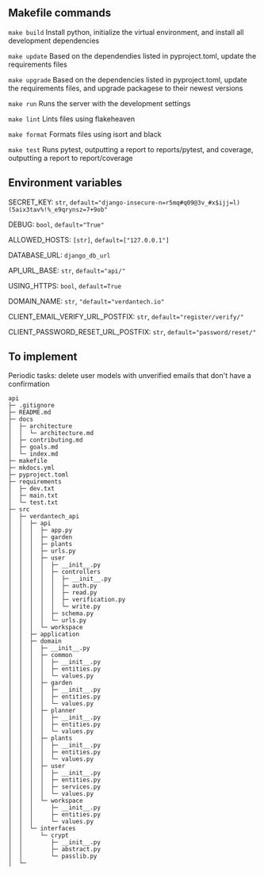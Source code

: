 
## Makefile commands

`make build`
Install python, initialize the virtual environment, and install all development dependencies

`make update`
Based on the dependendies listed in pyproject.toml, update the requirements files

`make upgrade`
Based on the dependencies listed in pyproject.toml, update the requirements files, and upgrade packagese to their newest versions

`make run`
Runs the server with the development settings

`make lint`
Lints files using flakeheaven

`make format`
Formats files using isort and black

`make test`
Runs pytest, outputting a report to reports/pytest, and coverage, outputting a report to report/coverage

## Environment variables

SECRET_KEY: `str`, `default="django-insecure-n=r5mq#q09@3v_#x$ijj=l)(5aix3tav%!%_e9qrynsz=7+9ob"`

DEBUG: `bool`, `default="True"`

ALLOWED_HOSTS: `[str]`, `default=["127.0.0.1"]`

DATABASE_URL: `django_db_url`

API_URL_BASE: `str`, `default="api/"`

USING_HTTPS: `bool`, `default=True`

DOMAIN_NAME: `str`, `"default="verdantech.io"`

CLIENT_EMAIL_VERIFY_URL_POSTFIX: `str`, `default="register/verify/"`

CLIENT_PASSWORD_RESET_URL_POSTFIX: `str`, `default="password/reset/"`

## To implement

Periodic tasks:
delete user models with unverified emails that don't have a confirmation

```
api
├─ .gitignore
├─ README.md
├─ docs
│  ├─ architecture
│  │  └─ architecture.md
│  ├─ contributing.md
│  ├─ goals.md
│  └─ index.md
├─ makefile
├─ mkdocs.yml
├─ pyproject.toml
├─ requirements
│  ├─ dev.txt
│  ├─ main.txt
│  └─ test.txt
├─ src
│  ├─ verdantech_api
│  │  ├─ api
│  │  │  ├─ app.py
│  │  │  ├─ garden
│  │  │  ├─ plants
│  │  │  ├─ urls.py
│  │  │  ├─ user
│  │  │  │  ├─ __init__.py
│  │  │  │  ├─ controllers
│  │  │  │  │  ├─ __init__.py
│  │  │  │  │  ├─ auth.py
│  │  │  │  │  ├─ read.py
│  │  │  │  │  ├─ verification.py
│  │  │  │  │  └─ write.py
│  │  │  │  ├─ schema.py
│  │  │  │  └─ urls.py
│  │  │  └─ workspace
│  │  ├─ application
│  │  ├─ domain
│  │  │  ├─ __init__.py
│  │  │  ├─ common
│  │  │  │  ├─ __init__.py
│  │  │  │  ├─ entities.py
│  │  │  │  └─ values.py
│  │  │  ├─ garden
│  │  │  │  ├─ __init__.py
│  │  │  │  ├─ entities.py
│  │  │  │  └─ values.py
│  │  │  ├─ planner
│  │  │  │  ├─ __init__.py
│  │  │  │  ├─ entities.py
│  │  │  │  └─ values.py
│  │  │  ├─ plants
│  │  │  │  ├─ __init__.py
│  │  │  │  ├─ entities.py
│  │  │  │  └─ values.py
│  │  │  ├─ user
│  │  │  │  ├─ __init__.py
│  │  │  │  ├─ entities.py
│  │  │  │  ├─ services.py
│  │  │  │  └─ values.py
│  │  │  └─ workspace
│  │  │     ├─ __init__.py
│  │  │     ├─ entities.py
│  │  │     └─ values.py
│  │  └─ interfaces
│  │     └─ crypt
│  │        ├─ __init__.py
│  │        ├─ abstract.py
│  │        └─ passlib.py
│  └─
```